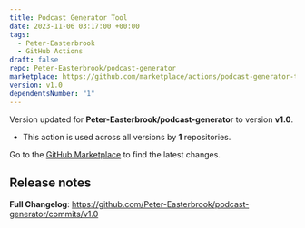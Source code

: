```yaml
---
title: Podcast Generator Tool
date: 2023-11-06 03:17:00 +00:00
tags:
  - Peter-Easterbrook
  - GitHub Actions
draft: false
repo: Peter-Easterbrook/podcast-generator
marketplace: https://github.com/marketplace/actions/podcast-generator-tool
version: v1.0
dependentsNumber: "1"
---
```



Version updated for **Peter-Easterbrook/podcast-generator** to version **v1.0**.
- This action is used across all versions by **1** repositories.

Go to the [GitHub Marketplace](https://github.com/marketplace/actions/podcast-generator-tool) to find the latest changes.

## Release notes

**Full Changelog**: https://github.com/Peter-Easterbrook/podcast-generator/commits/v1.0
